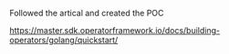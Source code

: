Followed the artical and created the POC

https://master.sdk.operatorframework.io/docs/building-operators/golang/quickstart/